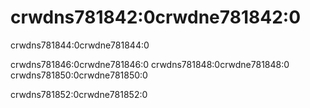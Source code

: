 # crwdns781842:0crwdne781842:0

<p class="description">crwdns781844:0crwdne781844:0</p>

crwdns781846:0crwdne781846:0 crwdns781848:0crwdne781848:0 crwdns781850:0crwdne781850:0

crwdns781852:0crwdne781852:0